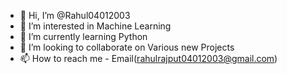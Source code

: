 - 👋 Hi, I’m @Rahul04012003
- 👀 I’m interested in Machine Learning
- 🌱 I’m currently learning Python
- 💞️ I’m looking to collaborate on Various new Projects
- 📫 How to reach me - Email(rahulrajput04012003@gmail.com)

<!---
Rahul04012003/Rahul04012003 is a ✨ special ✨ repository because its `README.md` (this file) appears on your GitHub profile.
You can click the Preview link to take a look at your changes.
--->
